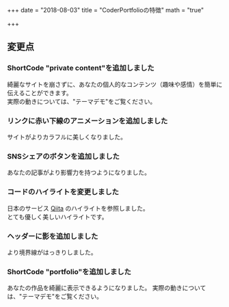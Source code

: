 +++
date = "2018-08-03"
title = "CoderPortfolioの特徴"
math = "true"

+++

## 変更点 

### ShortCode "private content"を追加しました

綺麗なサイトを崩さずに、あなたの個人的なコンテンツ（趣味や感情）を簡単に伝えることができます。  
実際の動きについては、"テーマデモ"をご覧ください。 

### リンクに赤い下線のアニメーションを追加しました

サイトがよりカラフルに美しくなりました。

### SNSシェアのボタンを追加しました

あなたの記事がより影響力を持つようになりました。

### コードのハイライトを変更しました

日本のサービス [Qiita](https://qiita.com/) のハイライトを参照しました。  
とても優しく美しいハイライトです。  

### ヘッダーに影を追加しました

より境界線がはっきりしました。  

### ShortCode "portfolio"を追加しました

あなたの作品を綺麗に表示できるようになりました。
実際の動きについては、"テーマデモ"をご覧ください。 